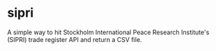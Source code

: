 # sipri
A simple way to hit Stockholm International Peace Research Institute's (SIPRI) trade register API and return a CSV file.
